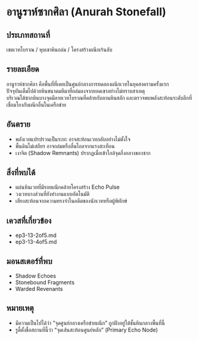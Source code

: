 # อานูราห์ซากศิลา (Anurah Stonefall)

## ประเภทสถานที่
เขตเวทโบราณ / หุบเขาหินถล่ม / โครงสร้างผนึกเร้นลับ

## รายละเอียด
อานูราห์ซากศิลา คือพื้นที่ที่เคยเป็นศูนย์กลางการทดลองผนึกเวทในยุคสงครามครั้งแรก  
ปัจจุบันเต็มไปด้วยหินขนาดมหึมาที่ถล่มลงจากยอดเขาอย่างไม่ทราบสาเหตุ  
บริเวณใต้ซากหินบางจุดมีลายเวทโบราณที่คล้ายกับลานหินสลัก และตรวจพบพลังสะท้อนระดับลึกที่เชื่อมโยงกับผนึกอื่นในเครือข่าย

## อันตราย
* พลังเวทแปรปรวนเป็นระยะ อาจสะท้อนเวทกลับอย่างไม่ตั้งใจ  
* พื้นดินไม่เสถียร อาจถล่มหรือลื่นไถลจากแรงสะเทือน  
* เงาจิต (Shadow Remnants) ปรากฏเมื่อเข้าใกล้จุดกึ่งกลางของซาก

## สิ่งที่พบได้
* แผ่นหินเวทที่มีรอยผนึกคล้ายโครงสร้าง Echo Pulse  
* วงเวทบางส่วนที่ยังทำงานแบบอัตโนมัติ  
* เสียงสะท้อนจากความทรงจำในอดีตของนักเวทหรือผู้พิทักษ์

## เควสที่เกี่ยวข้อง
* ep3-13-2of5.md  
* ep3-13-4of5.md

## มอนสเตอร์ที่พบ
* Shadow Echoes  
* Stonebound Fragments  
* Warded Revenants

## หมายเหตุ
* มีความเป็นไปได้ว่า “จุดศูนย์กลางเครือข่ายผนึก” ถูกฝังอยู่ใต้ชั้นหินกลางพื้นที่นี้  
* รูดี้ตั้งชื่อสถานที่นี้ว่า “จุดเส้นสะท้อนศูนย์หลัก” (Primary Echo Node)
